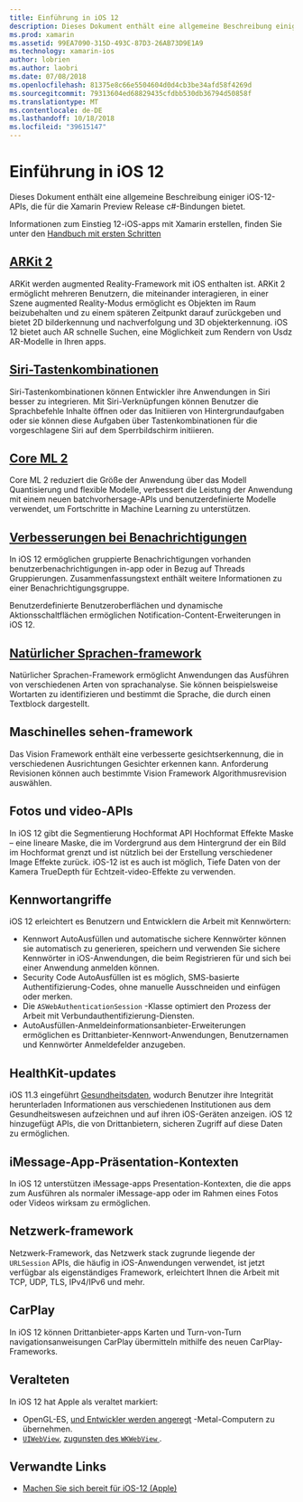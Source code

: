 ```yaml
---
title: Einführung in iOS 12
description: Dieses Dokument enthält eine allgemeine Beschreibung einiger iOS-12-APIs, die für die Xamarin Preview Release c#-Bindungen bietet.
ms.prod: xamarin
ms.assetid: 99EA7090-315D-493C-87D3-26AB73D9E1A9
ms.technology: xamarin-ios
author: lobrien
ms.author: laobri
ms.date: 07/08/2018
ms.openlocfilehash: 81375e8c66e5504604d0d4cb3be34afd58f4269d
ms.sourcegitcommit: 79313604ed68829435cfdbb530db36794d50858f
ms.translationtype: MT
ms.contentlocale: de-DE
ms.lasthandoff: 10/18/2018
ms.locfileid: "39615147"
---
```

# <a name="introduction-to-ios-12"></a>Einführung in iOS 12

Dieses Dokument enthält eine allgemeine Beschreibung einiger iOS-12-APIs, die für die Xamarin Preview Release c#-Bindungen bietet.

Informationen zum Einstieg 12-iOS-apps mit Xamarin erstellen, finden Sie unter den [Handbuch mit ersten Schritten](get-started.md)

## <a name="arkit-2arkit2md"></a>[ARKit 2](arkit2.md)

ARKit werden augmented Reality-Framework mit iOS enthalten ist. ARKit 2 ermöglicht mehreren Benutzern, die miteinander interagieren, in einer Szene augmented Reality-Modus ermöglicht es Objekten im Raum beizubehalten und zu einem späteren Zeitpunkt darauf zurückgeben und bietet 2D bilderkennung und nachverfolgung und 3D objekterkennung. iOS 12 bietet auch AR schnelle Suchen, eine Möglichkeit zum Rendern von Usdz AR-Modelle in Ihren apps.

## <a name="siri-shortcutssiri-shortcutsmd"></a>[Siri-Tastenkombinationen](siri-shortcuts.md)

Siri-Tastenkombinationen können Entwickler ihre Anwendungen in Siri besser zu integrieren. Mit Siri-Verknüpfungen können Benutzer die Sprachbefehle Inhalte öffnen oder das Initiieren von Hintergrundaufgaben oder sie können diese Aufgaben über Tastenkombinationen für die vorgeschlagene Siri auf dem Sperrbildschirm initiieren.

## <a name="core-ml-2coremlmd"></a>[Core ML 2](coreml.md)

Core ML 2 reduziert die Größe der Anwendung über das Modell Quantisierung und flexible Modelle, verbessert die Leistung der Anwendung mit einem neuen batchvorhersage-APIs und benutzerdefinierte Modelle verwendet, um Fortschritte in Machine Learning zu unterstützen.

## <a name="notification-improvementsnotificationsindexmd"></a>[Verbesserungen bei Benachrichtigungen](notifications/index.md)

In iOS 12 ermöglichen gruppierte Benachrichtigungen vorhanden benutzerbenachrichtigungen in-app oder in Bezug auf Threads Gruppierungen. Zusammenfassungstext enthält weitere Informationen zu einer Benachrichtigungsgruppe.

Benutzerdefinierte Benutzeroberflächen und dynamische Aktionsschaltflächen ermöglichen Notification-Content-Erweiterungen in iOS 12.

## <a name="natural-language-frameworknatural-languagemd"></a>[Natürlicher Sprachen-framework](natural-language.md)

Natürlicher Sprachen-Framework ermöglicht Anwendungen das Ausführen von verschiedenen Arten von sprachanalyse. Sie können beispielsweise Wortarten zu identifizieren und bestimmt die Sprache, die durch einen Textblock dargestellt.

## <a name="vision-framework"></a>Maschinelles sehen-framework

Das Vision Framework enthält eine verbesserte gesichtserkennung, die in verschiedenen Ausrichtungen Gesichter erkennen kann. Anforderung Revisionen können auch bestimmte Vision Framework Algorithmusrevision auswählen.

## <a name="photo-and-video-apis"></a>Fotos und video-APIs

In iOS 12 gibt die Segmentierung Hochformat API Hochformat Effekte Maske – eine lineare Maske, die im Vordergrund aus dem Hintergrund der ein Bild im Hochformat grenzt und ist nützlich bei der Erstellung verschiedener Image Effekte zurück. iOS-12 ist es auch ist möglich, Tiefe Daten von der Kamera TrueDepth für Echtzeit-video-Effekte zu verwenden.

## <a name="passwords"></a>Kennwortangriffe

iOS 12 erleichtert es Benutzern und Entwicklern die Arbeit mit Kennwörtern:

- Kennwort AutoAusfüllen und automatische sichere Kennwörter können sie automatisch zu generieren, speichern und verwenden Sie sichere Kennwörter in iOS-Anwendungen, die beim Registrieren für und sich bei einer Anwendung anmelden können.
- Security Code AutoAusfüllen ist es möglich, SMS-basierte Authentifizierung-Codes, ohne manuelle Ausschneiden und einfügen oder merken.
- Die `ASWebAuthenticationSession` -Klasse optimiert den Prozess der Arbeit mit Verbundauthentifizierung-Diensten.
- AutoAusfüllen-Anmeldeinformationsanbieter-Erweiterungen ermöglichen es Drittanbieter-Kennwort-Anwendungen, Benutzernamen und Kennwörter Anmeldefelder anzugeben.

## <a name="healthkit-updates"></a>HealthKit-updates

iOS 11.3 eingeführt [Gesundheitsdaten](https://www.apple.com/healthcare/health-records/), wodurch Benutzer ihre Integrität herunterladen Informationen aus verschiedenen Institutionen aus dem Gesundheitswesen aufzeichnen und auf ihren iOS-Geräten anzeigen. iOS 12 hinzugefügt APIs, die von Drittanbietern, sicheren Zugriff auf diese Daten zu ermöglichen.

## <a name="imessage-app-presentation-contexts"></a>iMessage-App-Präsentation-Kontexten

In iOS 12 unterstützen iMessage-apps Presentation-Kontexten, die die apps zum Ausführen als normaler iMessage-app oder im Rahmen eines Fotos oder Videos wirksam zu ermöglichen.

## <a name="network-framework"></a>Netzwerk-framework

Netzwerk-Framework, das Netzwerk stack zugrunde liegende der `URLSession` APIs, die häufig in iOS-Anwendungen verwendet, ist jetzt verfügbar als eigenständiges Framework, erleichtert Ihnen die Arbeit mit TCP, UDP, TLS, IPv4/IPv6 und mehr.

## <a name="carplay"></a>CarPlay

In iOS 12 können Drittanbieter-apps Karten und Turn-von-Turn navigationsanweisungen CarPlay übermitteln mithilfe des neuen CarPlay-Frameworks.

## <a name="deprecations"></a>Veralteten

In iOS 12 hat Apple als veraltet markiert:

- OpenGL-ES, [und Entwickler werden angeregt](https://developer.apple.com/ios/whats-new/) -Metal-Computern zu übernehmen.
- [`UIWebView`](https://developer.xamarin.com/api/type/UIKit.UIWebView/), [zugunsten des `WKWebView` ](https://developer.apple.com/documentation/webkit/wkwebview?language=objc).

## <a name="related-links"></a>Verwandte Links

- [Machen Sie sich bereit für iOS-12 (Apple)](https://developer.apple.com/ios/)
